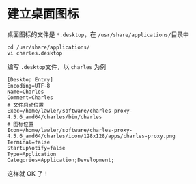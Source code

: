 # 建立桌面图标

桌面图标的文件是 `*.desktop`，在 `/usr/share/applications/`目录中

```shell
cd /usr/share/applications/
vi charles.desktop
```

编写 `.desktop`文件，以 `charles` 为例

```shell
[Desktop Entry]
Encoding=UTF-8
Name=Charles
Comment=Charles
# 文件启动位置
Exec=/home/lawler/software/charles-proxy-4.5.6_amd64/charles/bin/charles 
# 图标位置
Icon=/home/lawler/software/charles-proxy-4.5.6_amd64/charles/icon/128x128/apps/charles-proxy.png
Terminal=false
StartupNotify=false
Type=Application
Categories=Application;Development;
```

这样就 OK 了！